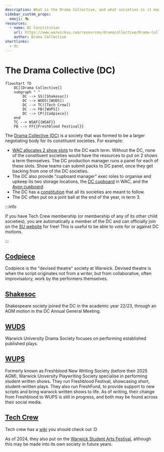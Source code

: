 ```yaml
---
description: What is the Drama Collective, and what societies is it made up of?
sidebar_custom_props:
  emoji: 🎭
resources:
  - name: DC Constitution
    url: https://www.warwicksu.com/resources/dramacollective/Drama-Collective-Constitution-updated-2023/
    author: Drama Collective
shortlinks:
  - dc
---
```


# The Drama Collective (DC)

```mermaid
flowchart TD
    DC[[Drama Collective]]
    subgraph " "
        DC --> SS([Shakesoc])
        DC --> WUDS([WUDS])
        DC --> TC([Tech Crew])
        DC --> FB([WUPS])
        DC --> CP([Codpiece])
    end
    TC --> WSAF{{WSAF}}
    FB --> FF{{Freshblood Festival}}
```

The [Drama Collective (DC)](https://www.warwicksu.com/societies-sports/societies/dramacollective/) is a society that was
formed to be a larger negotiating body for its constituent societies. For example:

- [WAC allocates 2 show slots](../warwick-drama/shows#wac-show-slots) to the DC each term. Without the DC, none of the
  constituent societies would have the resources to put on 2 shows a term themselves. The DC production manager runs a
  panel for each of these slots. Show teams can submit packs to DC panel, once they get backing from one of the DC
  societies.
- The DC also provide "cupboard manager" exec roles to organise and upkeep its two storage locations, the
  [DC cupboard](../tech-crew/storage/dc-cupboard) in WAC, and the
  [Avon cupboard](../tech-crew/storage/other-storage#the-avon-cupboard).
- The DC has a
  [constitution](https://www.warwicksu.com/resources/dramacollective/Drama-Collective-Constitution-updated-2023/) that
  all its societies are meant to follow.
- The DC often put on a joint ball at the end of the year, in term 3.

:::info

If you have Tech Crew membership (or membership of any of its other child societies), you are automatically a member of
the DC and can officially join on the
[SU website](https://www.warwicksu.com/societies-sports/societies/dramacollective/) for free! This is useful to be able
to vote for or against DC motions.

:::

## [Codpiece](https://www.warwicksu.com/societies-sports/societies/codpiecetheatre/)

Codpiece is the "devised theatre" society at Warwick. Devised theatre is when the script originates not from a writer,
but from collaborative, often improvisatory, work by the performers themselves.

## [Shakesoc](https://www.warwicksu.com/societies-sports/societies/shakespeare/)

Shakespeare society joined the DC in the academic year 22/23, through an AGM motion in the DC Annual General Meeting.

## [WUDS](https://www.warwicksu.com/societies-sports/societies/wuds/)

Warwick University Drama Society focuses on performing established published plays.

## [WUPS](https://www.warwicksu.com/societies-sports/societies/freshbloodtheatre/)

Formerly known as Freshblood New Writing Society (before their 2025 AGM), Warwick University Playwriting Society specialise in performing student written shows. They run Freshblood Festival, showcasing short, student-written plays. They also run FreshFund, to provide support to new scripts and bring warwick written shows to life. As of writing, their change from Freshblood to WUPS is still in progress, and both may be found across their social media.

## [Tech Crew](https://www.warwicksu.com/societies-sports/societies/techcrew/)

Tech crew has a [wiki](../) you should check out :D

As of 2024, they also put on the [Warwick Student Arts Festival](/wiki/case-studies/wsaf-2024), although this may be
made into its own society in future years.
